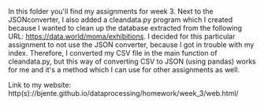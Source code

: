 In this folder you'll find my assignments for week 3. Next to the JSONconverter, I also added a cleandata.py program which I created because I wanted to clean up the database extracted from the following URL: https://data.world/moma/exhibitions. 
I decided for this particular assignment to not use the JSON converter, because I got in trouble with my index. Therefore, I converted my CSV file in the main function of cleandata.py, but this way of converting CSV to JSON (using pandas) works for me and it's a method which I can use for other assignments as well.

Link to my website: http(s)://bjente.github.io/dataprocessing/homework/week_3/web.html/
